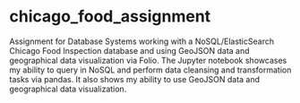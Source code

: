 # chicago_food_assignment
Assignment for Database Systems working with a NoSQL/ElasticSearch Chicago Food Inspection database and using GeoJSON data and geographical data visualization via Folio.
The Jupyter notebook showcases my ability to query in NoSQL and perform data cleansing and transformation tasks via pandas. It also shows my ability to use GeoJSON data and geographical data visualization. 
